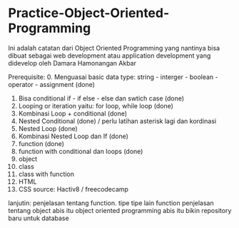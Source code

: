 # Practice-Object-Oriented-Programming
Ini adalah catatan dari Object Oriented Programming yang nantinya bisa dibuat sebagai web development atau application development yang didevelop oleh Damara Hamonangan Akbar

Prerequisite: 
0. Menguasai basic data type: string - interger - boolean - operator - assignment (done)
1. Bisa conditional if - if else - else dan swtich case (done)
2. Looping or iteration yaitu: for loop, while loop (done)
3. Kombinasi Loop + conditional (done)
4. Nested Conditional (done) / perlu latihan asterisk lagi dan kordinasi
5. Nested Loop (done)
6. Kombinasi Nested Loop dan If (done)
7. function (done)
8. function with conditional dan loops (done)
9. object
10. class
11. class with function
12. HTML
13. CSS
source: Hactiv8 / freecodecamp

lanjutin: penjelasan tentang function. tipe tipe lain function
penjelasan tentang object
abis itu object oriented programming
abis itu bikin repository baru untuk database
